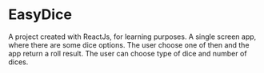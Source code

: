 # EasyDice
A project created with ReactJs, for learning purposes.
A single screen app, where there are some dice options. The user choose one of then and the app return a roll result.
The user can choose type of dice and number of dices.
